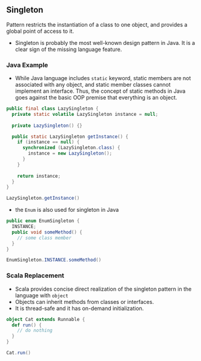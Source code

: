 ## Singleton

Pattern restricts the instantiation of a class to one object, and provides a global point of access to it.
  - Singleton is probably the most well-known design pattern in Java. It is a clear sign of the missing language feature.
  
### Java Example
  - While Java language includes `static` keyword, static members are not associated with any object, and static member classes cannot implement an interface. Thus, the concept of static methods in Java goes against the basic OOP premise that everything is an object. 
 ```java
 public final class LazySingleton {
   private static volatile LazySingleton instance = null;
    
   private LazySingleton() {}
 
   public static LazySingleton getInstance() {
     if (instance == null) {
       synchronized (LazySingleton.class) {
         instance = new LazySingleton();
       }
     }
     
     return instance;
   }
 }
 
 LazySingleton.getInstance()
 ```
 
 - the `Enum` is also used for singleton in Java
 ```java
 public enum EnumSingleton {
   INSTANCE;
   public void someMethod() {
     // some class member
   }
 }
 
 EnumSingleton.INSTANCE.someMethod()
 ```

### Scala Replacement
  - Scala provides concise direct realization of the singleton pattern in the language with `object`
  - Objects can inherit methods from classes or interfaces.
  - It is thread-safe and it has on-demand initialization.
  ```scala
  object Cat extends Runnable {
    def run() {
      // do nothing
    }
  }

  Cat.run()
  ```
